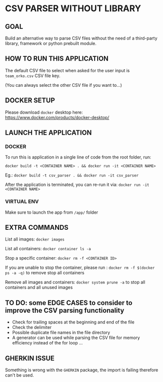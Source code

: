 # CSV PARSER WITHOUT LIBRARY

## GOAL

Build an alternative way to parse CSV files without the need of a third-party library, framework or python prebuilt module.

## HOW TO RUN THIS APPLICATION

The default CSV file to select when asked for the user input is `team_orko.csv` CSV file key.

(You can always select the other CSV file if you want to...)

## DOCKER SETUP

Please download `docker` desktop here: https://www.docker.com/products/docker-desktop/

## LAUNCH THE APPLICATION

### DOCKER 

To run this is application in a single line of code from the root folder, run: 

`docker build -t <CONTAINER NAME> . && docker run -it <CONTAINER NAME>`

Eg.: `docker build -t csv_parser . && docker run -it csv_parser`

After the application is terminated, you can re-run it via: `docker run -it <CONTAINER NAME>`

### VIRTUAL ENV

Make sure to launch the app from `/app/` folder

## EXTRA COMMANDS

List all images: `docker images`

List all containers: `docker container ls -a`

Stop a specific container: `docker rm -f <CONTAINER ID>`

If you are unable to stop the container, please run : `docker rm -f $(docker ps -a -q)` to remove stop all containers

Remove all images and containers: `docker system prune -a` to stop all containers and all unused images

## TO DO: some EDGE CASES to consider to improve the CSV parsing functionality

- Check for trailing spaces at the beginning and end of the file
- Check the delimiter
- Possible duplicate file names in the file directory
- A generator can be used while parsing the CSV file for memory efficiency instead of the for loop
...

## GHERKIN ISSUE

Something is wrong with the `GHERKIN` package, the import is failing therefore can't be used.
